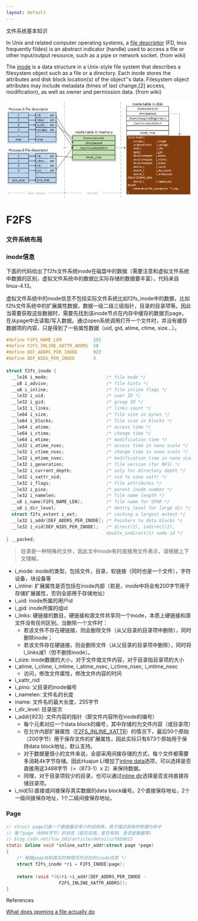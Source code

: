 ```yaml
---
layout: default
---
```


文件系统基本知识

In Unix and related computer operating systems, a [file descriptor] (FD, less frequently fildes) is an abstract indicator (handle) used to access a file or other input/output resource, such as a pipe or network socket. (from wiki)

The [inode] is a data structure in a Unix-style file system that describes a filesystem object such as a file or a directory. Each inode stores the attributes and disk block location(s) of the object''s data. Filesystem object attributes may include metadata (times of last change,[2] access, modification), as well as owner and permission data. (from wiki)

![file descriptor and inode](./../images/fd_inode.png?raw=true)

# F2FS

### 文件系统布局

### inode信息

下面的代码给出了f2fs文件系统inode在磁盘中的数据（需要注意和虚拟文件系统中数据的区别，虚拟文件系统中的数据比实际存储的数据要丰富），代码来自linux-4.13。

虚拟文件系统中的inode信息不包括实际文件系统比如f2fs_inode中的数据，比如f2fs文件系统中的扩展属性数据，数据一级二级三级指针，目录的目录项等。因此当需要获取这些数据时，需要先找到该inode节点在内存中缓存的数据页page，在从page中去读取/写入数据。通过open系统调用打开一个文件时，并没有缓存数据项的内容，只是得到了一些属性数据（uid, gid, atime, ctime, size...）。

```C
#define F2FS_NAME_LEN            255
#define F2FS_INLINE_XATTR_ADDRS  50
#define DEF_ADDRS_PER_INODE      923
#define DEF_NIDS_PER_INODE       5

struct f2fs_inode {
  __le16 i_mode;                      /* file mode */
  __u8 i_advise;                      /* file hints */
  __u8 i_inline;                      /* file inline flags */
  __le32 i_uid;                       /* user ID */
  __le32 i_gid;                       /* group ID */
  __le32 i_links;                     /* links count */
  __le64 i_size;                      /* file size in bytes */
  __le64 i_blocks;                    /* file size in blocks */
  __le64 i_atime;                     /* access time */
  __le64 i_ctime;                     /* change time */
  __le64 i_mtime;                     /* modification time */
  __le32 i_atime_nsec;                /* access time in nano scale */
  __le32 i_ctime_nsec;                /* change time in nano scale */
  __le32 i_mtime_nsec;                /* modification time in nano scale */
  __le32 i_generation;                /* file version (for NFS) */
  __le32 i_current_depth;             /* only for directory depth */
  __le32 i_xattr_nid;                 /* nid to save xattr */
  __le32 i_flags;                     /* file attributes */
  __le32 i_pino;                      /* parent inode number */
  __le32 i_namelen;                   /* file name length */
  __u8 i_name[F2FS_NAME_LEN];         /* file name for SPOR */
  __u8 i_dir_level;                   /* dentry_level for large dir */
  struct f2fs_extent i_ext;           /* caching a largest extent */
  __le32 i_addr[DEF_ADDRS_PER_INODE]; /* Pointers to data blocks */
  __le32 i_nid[DEF_NIDS_PER_INODE];   /* direct(2), indirect(2),
                                      double_indirect(1) node id */
} __packed;
```

> 目录是一种特殊的文件，因此文中inode有时直接用文件表示，请根据上下文理解。

+ i_mode: inode的类型，包括文件，目录，软链接（同时也是一个文件），字符设备，块设备等
+ i_inline: 扩展属性是否包括在inode内部（若是，inode中将会有200字节用于存储扩展属性，否则全部用于存储地址）
+ i_uid: inode所属的用户id
+ i_gid: inode所属的组id
+ i_links: 硬链接的数目，硬链接和源文件共享同一个inode，本质上硬链接和源文件没有任何区别。当删除一个文件时：
  * 若该文件不存在硬链接，则会删除文件（从父目录的目录项中删除），同时删除inode；
  * 若该文件存在硬链接，则会删除文件（从父目录的目录项中删除），同时将i_links减1（但不删除inode）。
+ i_size: inode数据的大小，对于文件值文件内容，对于目录指目录项的大小
+ i_atime, i_ctime, i_mtime, i_atime_nsec, i_ctime_nsec, i_mtime_nsec
  * 访问，修改文件属性，修改文件内容的时间
+ i_xattr_nid
+ i_pino: 父目录的inode编号
+ i_namelen: 文件名的长度	
+ iname: 文件名的最大长度，255字节
+ i_dir_level: 目录层次
+ i_addr[923]: 文件内容的指针（即文件内容所在inode的编号）
  * 每个元素对应一个data block的编号，其中存储的为文件内容（或目录项）
  * 在允许内部扩展属性（[F2FS_INLINE_XATTR]）的情况下，最后50个原始（200字节）用于保存文件的扩展属性，因此实际只有873个原始用于保持data block地址，默认支持。
  * 对于数据量很小的文件来说，全部采用间接存储的方式，每个文件都需要多消耗4k字节存储。因此Huajun Li增加了[inline data]选项，可以选择是否直接用这3488字节（=（873-1）x 2）来保持数据。
  * 同理，对于目录项较少的目录，也可以通过[inline dir]选择是否支持直接存储目录项。
+ i_nid[5]:直接或间接保存真实数据的data block编号。2个直接保存地址，2个一级间接保存地址，1个二级间接保存地址。

### Page

```C
// struct page只是一个数据量非常小的结构体，用于描述具体的物理内存中
// 每个page（4096字节）的状态（是否在用，是否有锁，是否脏数据等）
// blog.csdn.net/lcw_202/article/details/5956015
static inline void *inline_xattr_addr(struct page *page)
{
	/* 根据page找到真实的物理页所对应的inode信息 */
	struct f2fs_inode *ri = F2FS_INODE(page);

	return (void *)&(ri->i_addr[DEF_ADDRS_PER_INODE -
					F2FS_INLINE_XATTR_ADDRS]);
}
```

References

[What does opening a file actually do](https://stackoverflow.com/questions/33495283/what-does-opening-a-file-actually-do)

[inode]:<https://en.wikipedia.org/wiki/Inode>
[file descriptor]:<https://en.wikipedia.org/wiki/File_descriptor>
[F2FS_INLINE_XATTR]:<https://lkml.org/lkml/2013/8/26/159>
[inline data]:<https://lwn.net/Articles/573408/>
[inline dir]:<https://www.mail-archive.com/linux-f2fs-devel@lists.sourceforge.net/msg01641.html>
